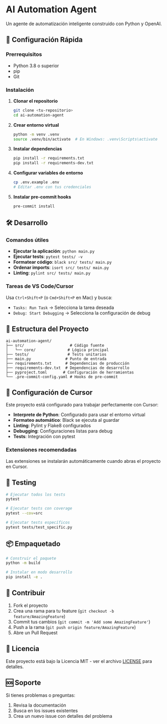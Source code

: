 # AI Automation Agent

Un agente de automatización inteligente construido con Python y OpenAI.

## 🚀 Configuración Rápida

### Prerrequisitos
- Python 3.8 o superior
- pip
- Git

### Instalación

1. **Clonar el repositorio**
   ```bash
   git clone <tu-repositorio>
   cd ai-automation-agent
   ```

2. **Crear entorno virtual**
   ```bash
   python -m venv .venv
   source .venv/bin/activate  # En Windows: .venv\Scripts\activate
   ```

3. **Instalar dependencias**
   ```bash
   pip install -r requirements.txt
   pip install -r requirements-dev.txt
   ```

4. **Configurar variables de entorno**
   ```bash
   cp .env.example .env
   # Editar .env con tus credenciales
   ```

5. **Instalar pre-commit hooks**
   ```bash
   pre-commit install
   ```

## 🛠️ Desarrollo

### Comandos útiles

- **Ejecutar la aplicación**: `python main.py`
- **Ejecutar tests**: `pytest tests/ -v`
- **Formatear código**: `black src/ tests/ main.py`
- **Ordenar imports**: `isort src/ tests/ main.py`
- **Linting**: `pylint src/ tests/ main.py`

### Tareas de VS Code/Cursor

Usa `Ctrl+Shift+P` (o `Cmd+Shift+P` en Mac) y busca:
- `Tasks: Run Task` → Selecciona la tarea deseada
- `Debug: Start Debugging` → Selecciona la configuración de debug

## 📁 Estructura del Proyecto

```
ai-automation-agent/
├── src/                    # Código fuente
│   └── core/              # Lógica principal
├── tests/                 # Tests unitarios
├── main.py               # Punto de entrada
├── requirements.txt      # Dependencias de producción
├── requirements-dev.txt  # Dependencias de desarrollo
├── pyproject.toml       # Configuración de herramientas
└── .pre-commit-config.yaml # Hooks de pre-commit
```

## 🔧 Configuración de Cursor

Este proyecto está configurado para trabajar perfectamente con Cursor:

- **Interprete de Python**: Configurado para usar el entorno virtual
- **Formateo automático**: Black se ejecuta al guardar
- **Linting**: Pylint y Flake8 configurados
- **Debugging**: Configuraciones listas para debug
- **Tests**: Integración con pytest

### Extensiones recomendadas

Las extensiones se instalarán automáticamente cuando abras el proyecto en Cursor.

## 🧪 Testing

```bash
# Ejecutar todos los tests
pytest

# Ejecutar tests con coverage
pytest --cov=src

# Ejecutar tests específicos
pytest tests/test_specific.py
```

## 📦 Empaquetado

```bash
# Construir el paquete
python -m build

# Instalar en modo desarrollo
pip install -e .
```

## 🤝 Contribuir

1. Fork el proyecto
2. Crea una rama para tu feature (`git checkout -b feature/AmazingFeature`)
3. Commit tus cambios (`git commit -m 'Add some AmazingFeature'`)
4. Push a la rama (`git push origin feature/AmazingFeature`)
5. Abre un Pull Request

## 📄 Licencia

Este proyecto está bajo la Licencia MIT - ver el archivo [LICENSE](LICENSE) para detalles.

## 🆘 Soporte

Si tienes problemas o preguntas:
1. Revisa la documentación
2. Busca en los issues existentes
3. Crea un nuevo issue con detalles del problema
